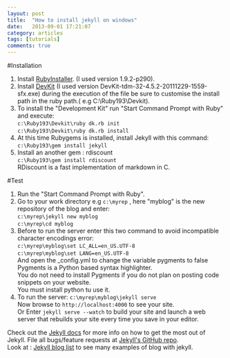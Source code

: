```yaml
---
layout: post
title:  "How to install jekyll on windows"
date:   2013-09-01 17:21:07
category: articles
tags: [tutorials]
comments: true
---
```


#Installation
1. Install [RubyInstaller][ruby-inst]. (I used version 1.9.2-p290).  
2. Install [DevKit][ruby-inst] (I used version DevKit-tdm-32-4.5.2-20111229-1559-sfx.exe) during the execution of the file be sure to customise the install path in the ruby path.( e.g  C:\Ruby193\Devkit\).  
3. To install the "Development Kit" run "Start Command Prompt with Ruby" and execute:  
`c:\Ruby193\Devkit\ruby dk.rb init`  
`c:\Ruby193\Devkit\ruby dk.rb install`
4. At this time Rubygems is installed, install Jekyll with this command:
	`c:\Ruby193\gem install jekyll`  
5. Install an another gem : rdiscount  
`c:\Ruby193\gem install rdiscount`  
RDiscount is a fast implementation of markdown in C.
    
#Test
1. Run the "Start Command Prompt with Ruby". 
2. Go to your work directory e.g `c:\myrep` , here "myblog" is the new repository of the blog and enter:  
`c:\myrep\jekyll new myblog`  
`c:\myrep\cd myblog`
3. Before to run the server enter this two command to avoid incompatible character encodings error:  
`c:\myrep\myblog\set LC_ALL=en_US.UTF-8`  
`c:\myrep\myblog\set LANG=en_US.UTF-8`  
And open the _config.yml to change the variable pygments to false  Pygments is a Python based syntax highlighter.  
You do not need to install Pygments if you do not plan on posting code snippets on your website.  
You must install python tu use it.  
4. To run the server:  `c:\myrep\myblog\jekyll serve`  
Now browse to `http://localhost:4000` to see your site.  
Or Enter `jekyll serve --watch` to build your site and launch a web server that rebuilds your site every time you save in your editor.
    
Check out the [Jekyll docs][jekyll] for more info on how to get the most out of Jekyll. 
File all bugs/feature requests at [Jekyll's GitHub repo][jekyll-gh].  
Look at : [Jekyll blog list][jekyll-ls] to see many examples of blog with jekyll. 

[jekyll-gh]: https://github.com/mojombo/jekyll
[jekyll]:    http://jekyllrb.com
[ruby-inst]: http://rubyinstaller.org/downloads
[jekyll-ls]: https://github.com/mojombo/Jekyll/wiki/Sites